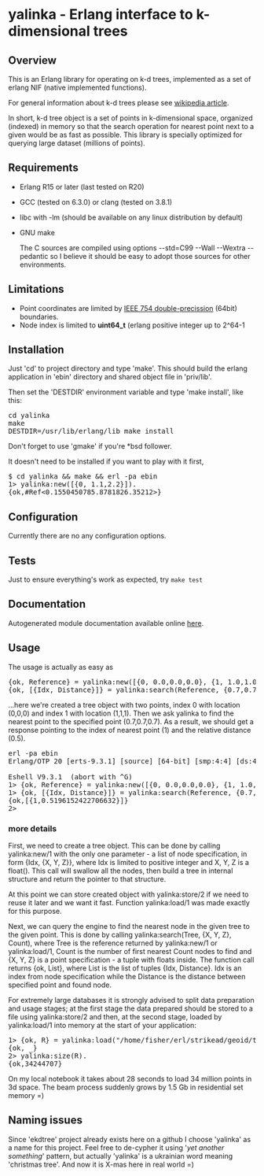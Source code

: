 # yalinka - Erlang interface to k-dimensional trees

## Overview

   This is an Erlang library for operating on k-d trees,
implemented as a set of erlang NIF (native implemented functions).

   For general information about k-d trees please see [wikipedia article](http://en.wikipedia.org/wiki/K-d_tree).

   In short, k-d tree object is a set of points in k-dimensional space, organized (indexed) in memory so that the search operation for nearest point next to a given would be as fast as possible. This library is specially optimized for querying large dataset (millions of points).

## Requirements

 * Erlang R15 or later (last tested on R20)
 * GCC (tested on 6.3.0) or clang (tested on 3.8.1)
 * libc with -lm (should be available on any linux distribution by default)
 * GNU make

   The C sources are compiled using options --std=C99 --Wall --Wextra
--pedantic so I believe it should be easy to adopt those sources for
other environments.

## Limitations

 * Point coordinates are limited by [IEEE 754 double-precission](http://en.wikipedia.org/wiki/Double_precision_floating-point_format) (64bit) boundaries.
 * Node index is limited to **uint64_t** (erlang positive integer up to 2^64-1

## Installation

   Just 'cd' to project directory and type 'make'. This should build
the erlang application in 'ebin' directory and shared object file in
'priv/lib'.

   Then set the 'DESTDIR' environment variable and type
'make install', like this:

<pre>
cd yalinka
make
DESTDIR=/usr/lib/erlang/lib make install
</pre>

   Don't forget to use 'gmake' if you're *bsd follower.

   It doesn't need to be installed if you want to play with it
   first,

<pre>
$ cd yalinka && make && erl -pa ebin
1> yalinka:new([{0, 1.1,2.2}]).
{ok,#Ref<0.1550450785.8781826.35212>}
</pre>

## Configuration

   Currently there are no any configuration options.

## Tests

   Just to ensure everything's work as expected, try `make test`

## Documentation

   Autogenerated module documentation available online
[here](http://yalinka.heim.in.ua/yalinka.html).

## Usage

The usage is actually as easy as

<pre>
{ok, Reference} = yalinka:new([{0, 0.0,0.0,0.0}, {1, 1.0,1.0,1.0}]),
{ok, [{Idx, Distance}]} = yalinka:search(Reference, {0.7,0.7,0.7}, 1),
</pre>

...here we're created a tree object with two points, index 0 with
location (0,0,0) and index 1 with location (1,1,1). Then we ask
yalinka to find the nearest point to the specified point
(0.7,0.7,0.7). As a result, we should get a response pointing to the index of
nearest point (1) and the relative distance (0.5).

<pre>
erl -pa ebin
Erlang/OTP 20 [erts-9.3.1] [source] [64-bit] [smp:4:4] [ds:4:4:10] [async-threads:10] [hipe] [kernel-poll:false]

Eshell V9.3.1  (abort with ^G)
1> {ok, Reference} = yalinka:new([{0, 0.0,0.0,0.0}, {1, 1.0,1.0,1.0}]),
1> {ok, [{Idx, Distance}]} = yalinka:search(Reference, {0.7,0.7,0.7}, 1).
{ok,[{1,0.5196152422706632}]}
2>
</pre>

### more details

   First, we need to create a tree object. This can be done by calling
yalinka:new/1 with the only one parameter - a list of node
specification, in form {Idx, {X, Y, Z}}, where Idx is limited to
positive integer and X, Y, Z is a float(). This call will swallow all
the nodes, then build a tree in internal structure and return the
pointer to that structure.

   At this point we can store created object with yalinka:store/2
if we need to reuse it later and we want it fast. Function
yalinka:load/1 was made exactly for this purpose.

   Next, we can query the engine to find the nearest node in the given
tree to the given point. This is done by calling yalinka:search(Tree,
{X, Y, Z}, Count), where Tree is the reference returned by
yalinka:new/1 or yalinka:load/1, Count is the number of first nearest
Count nodes to find and {X, Y, Z} is a point specification - a tuple
with floats inside. The function call returns {ok, List}, where List
is the list of tuples {Idx, Distance}. Idx is an index from node
specification while the Distance is the distance between specified
point and found node.

   For extremely large databases it is strongly advised to split data
preparation and usage stages; at the first stage the data prepared
should be stored to a file using yalinka:store/2 and then, at the second
stage, loaded by yalinka:load/1 into memory at the start of your
application:


<pre>
1> {ok, R} = yalinka:load("/home/fisher/erl/strikead/geoid/test/db/xperian").
{ok, _}
2> yalinka:size(R).
{ok,34244707}
</pre>


   On my local notebook it takes about 28 seconds to load 34 million
points in 3d space. The beam process suddenly grows by 1.5 Gb in
residential set memory =)


## Naming issues

   Since 'ekdtree' project already exists here on a github I choose
'yalinka' as a name for this project. Feel free to de-cypher it using
'*yet another something*' pattern, but actually 'yalinka' is a
ukrainian word meaning 'christmas tree'. And now it is X-mas here in
real world =)

